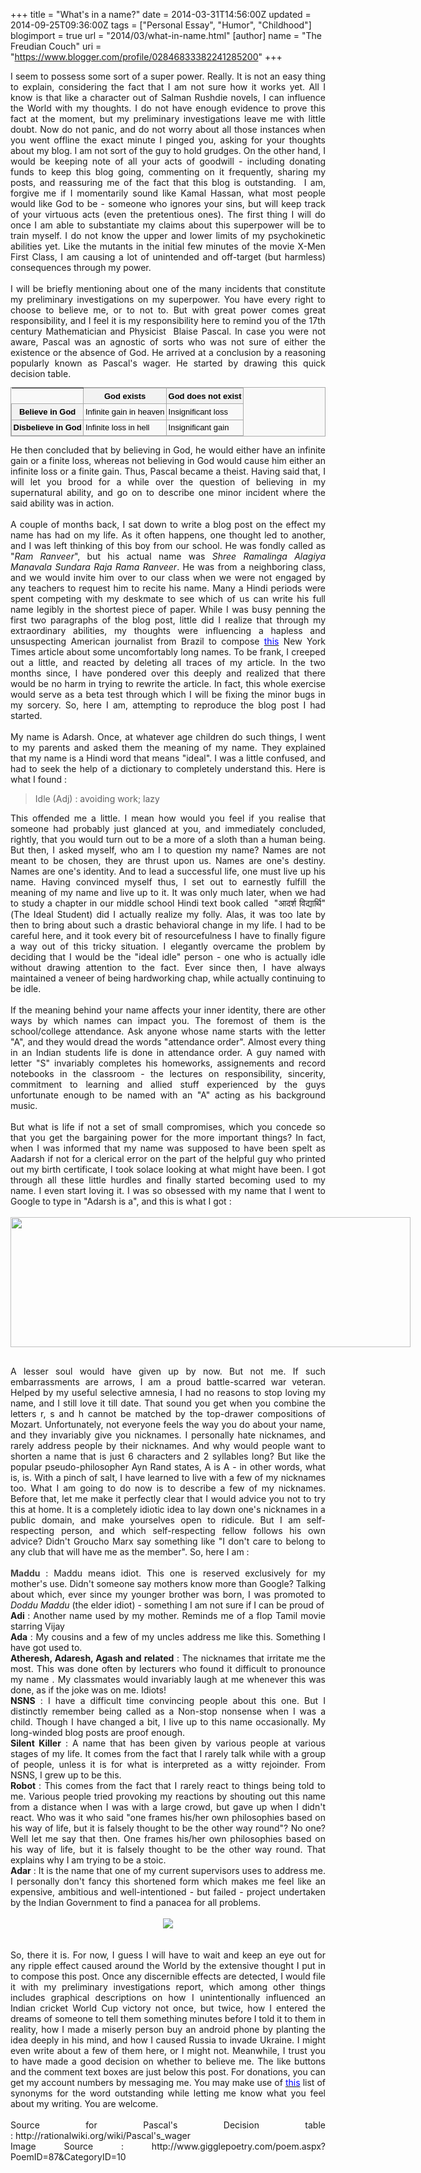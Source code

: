 +++
title = "What's in a name?"
date = 2014-03-31T14:56:00Z
updated = 2014-09-25T09:36:00Z
tags = ["Personal Essay", "Humor", "Childhood"]
blogimport = true 
url = "2014/03/what-in-name.html"
[author]
	name = "The Freudian Couch"
	uri = "https://www.blogger.com/profile/02846833382241285200"
+++

<div dir="ltr" style="text-align: left;" trbidi="on">
<div style="text-align: justify;">
I seem to possess some sort of a super power. Really. It is not an easy thing to explain, considering the fact that I am not sure how it works yet. All I know is that like a character out of Salman Rushdie novels, I can influence the World with my thoughts. I do not have enough evidence to prove this fact at the moment, but my preliminary investigations leave me with little doubt. Now do not panic, and do not worry about all those instances when you went offline the exact minute I pinged you, asking for your thoughts about my blog. I am not sort of the guy to hold grudges. On the other hand, I would be keeping note of all your acts of goodwill - including donating funds to keep this blog going, commenting on it frequently, sharing my posts, and reassuring me of the fact that this blog is outstanding. &nbsp;I am, forgive me if I momentarily sound like Kamal Hassan, what most people would like God to be - someone who ignores your sins, but will keep track of your virtuous acts (even the pretentious ones). The first thing I will do once I am able to substantiate my claims about this superpower will be to train myself. I do not know the upper and lower limits of my psychokinetic abilities yet. Like the mutants in the initial few minutes of the movie X-Men First Class, I am causing a lot of unintended and off-target (but harmless) consequences through my power.</div>
<div style="text-align: justify;">
<br /></div>
<div style="text-align: justify;">
I will be briefly mentioning about one of the many incidents that constitute my preliminary investigations on my superpower. You have every right to choose to believe me, or to not to. But with great power comes great responsibility, and I feel it is my responsibility here to remind you of the 17th century Mathematician and Physicist &nbsp;Blaise Pascal. In case you were not aware, Pascal was an agnostic of sorts who was not sure of either the existence or the absence of God. He arrived at a conclusion by a reasoning popularly known as Pascal's wager. He started by drawing this quick decision table.</div>
<center>
<table class="wikitable" style="background-color: #f9f9f9; border-collapse: collapse; border: 1px solid rgb(170, 170, 170); color: black; font-family: sans-serif; font-size: 13px; line-height: 19.200000762939453px; margin: 1em 1em 1em 0px;"><tbody>
<tr><th></th><th style="background-color: #f2f2f2; background-position: initial initial; background-repeat: initial initial; border: 1px solid rgb(170, 170, 170); padding: 0.2em; text-align: center;">God exists</th><th style="background-color: #f2f2f2; background-position: initial initial; background-repeat: initial initial; border: 1px solid rgb(170, 170, 170); padding: 0.2em; text-align: center;">God does not exist</th></tr>
<tr><th style="background-color: #f2f2f2; background-position: initial initial; background-repeat: initial initial; border: 1px solid rgb(170, 170, 170); padding: 0.2em; text-align: center;">Believe in God</th><td style="border: 1px solid rgb(170, 170, 170); padding: 0.2em;">Infinite gain in heaven</td><td style="border: 1px solid rgb(170, 170, 170); padding: 0.2em;">Insignificant loss</td></tr>
<tr><th style="background-color: #f2f2f2; background-position: initial initial; background-repeat: initial initial; border: 1px solid rgb(170, 170, 170); padding: 0.2em; text-align: center;">Disbelieve in God</th><td style="border: 1px solid rgb(170, 170, 170); padding: 0.2em;">Infinite loss in hell</td><td style="border: 1px solid rgb(170, 170, 170); padding: 0.2em;">Insignificant gain</td></tr>
</tbody></table>
</center>
<div style="text-align: justify;">
He then concluded that by believing in God, he would either have an infinite gain or a finite loss, whereas not believing in God would cause him either an infinite loss or a finite gain. Thus, Pascal became a theist. Having said that, I will let you brood for a while over the question of believing in my supernatural ability, and go on to describe one minor incident where the said ability was in action.</div>
<div style="text-align: justify;">
<br /></div>
<div style="text-align: justify;">
A couple of months back, I sat down to write a blog post on the effect my name has had on my life. As it often happens, one thought led to another, and I was left thinking of this boy from our school. He was fondly called as "<i>Ram Ranveer</i>", but his actual name was <i>Shree Ramalinga Alagiya Manavala Sundara Raja Rama Ranveer</i>. He was from a neighboring class, and we would invite him over to our class when we were not engaged by any teachers to request him to recite his name. Many a Hindi periods were spent competing with my deskmate to see which of us can write his full name legibly in the shortest piece of paper. While I was busy penning the first two paragraphs of the blog post, little did I realize that through my extraordinary abilities, my thoughts were influencing a hapless and unsuspecting American journalist from Brazil to compose <a href="http://mobile.nytimes.com/2014/02/02/world/americas/his-friends-know-him-as-petroswickonicovick.html?partner=rss&amp;emc=rss&amp;smid=tw-nytimes&amp;_r=0&amp;referrer=" target="_blank"><span style="color: blue;">this</span></a> New York Times article about some uncomfortably long names. To be frank, I creeped out a little, and reacted by deleting all traces of my article. In the two months since, I have pondered over this deeply and realized that there would be no harm in trying to rewrite the article. In fact, this whole exercise would serve as a beta test through which I will be fixing the minor bugs in my sorcery. So, here I am, attempting to reproduce the blog post I had started.</div>
<div style="text-align: justify;">
<br /></div>
<div style="text-align: justify;">
My name is Adarsh. Once, at whatever age children do such things, I went to my parents and asked them the meaning of my name. They explained that my name is a Hindi word that means "ideal". I was a little confused, and had to seek the help of a dictionary to completely understand this. Here is what I found :</div>
<blockquote class="tr_bq">
<div style="text-align: justify;">
Idle (Adj) : avoiding work; lazy</div>
</blockquote>
<div style="text-align: justify;">
This offended me a little. I mean how would you feel if you realise that someone had probably just glanced at you, and immediately concluded, rightly, that you would turn out to be a more of a sloth than a human being. But then, I asked myself, who am I to question my name? Names are not meant to be chosen, they are thrust upon us. Names are one's destiny. Names are one's identity. And to lead a successful life, one must live up his name. Having convinced myself thus, I set out to earnestly fulfill the meaning of my name and live up to it. It was only much later, when we had to study a chapter in our middle school Hindi text book called &nbsp;"आदर्श विद्यार्थि" (The Ideal Student) did I actually realize my folly. Alas, it was too late by then to bring about such a drastic behavioral change in my life. I had to be careful here, and it took every bit of resourcefulness I have to finally figure a way out of this tricky situation. I elegantly overcame the problem by deciding that I would be the "ideal idle" person - one who is actually idle without drawing attention to the fact. Ever since then, I have always maintained a veneer of being hardworking chap, while actually continuing to be idle.</div>
<div style="text-align: justify;">
<br /></div>
<div style="text-align: justify;">
If the meaning behind your name affects your inner identity, there are other ways by which names can impact you. The foremost of them is the school/college attendance. Ask anyone whose name starts with the letter "A", and they would dread the words "attendance order". Almost every thing in an Indian students life is done in attendance order. A guy named with letter "S" invariably completes his homeworks, assignements and record notebooks in the classroom - the lectures on responsibility, sincerity, commitment to learning and allied stuff experienced by the guys unfortunate enough to be named with an "A" acting as his background music.</div>
<div style="text-align: justify;">
<br /></div>
<div style="text-align: justify;">
But what is life if not a set of small compromises, which you concede so that you get the bargaining power for the more important things? In fact, when I was informed that my name was supposed to have been spelt as Aadarsh if not for a clerical error on the part of the helpful guy who printed out my birth certificate, I took solace looking at what might have been. I got through all these little hurdles and finally started becoming used to my name. I even start loving it. I was so obsessed with my name that I went to Google to type in "Adarsh is a", and this is what I got :</div>
<br />
<div class="separator" style="clear: both; text-align: center;">
<a href="https://blogger.googleusercontent.com/img/b/R29vZ2xl/AVvXsEhDtDp3z8u83jyUSHkdRucFEFYHcptNvJ0P2XJbZ-eiQm8JfNLvcXzSkgoNgsIRNVO_CqTJeMUDXz320QbubcumkMEztiAxRBmcP-cmKSGQtjaMH73X6rnUaTS4FT345qsSBAHMIEtH0sHg/s1600/AdarshIsA.png" imageanchor="1" style="clear: left; float: left; margin-bottom: 1em; margin-right: 1em;"><img border="0" src="https://blogger.googleusercontent.com/img/b/R29vZ2xl/AVvXsEhDtDp3z8u83jyUSHkdRucFEFYHcptNvJ0P2XJbZ-eiQm8JfNLvcXzSkgoNgsIRNVO_CqTJeMUDXz320QbubcumkMEztiAxRBmcP-cmKSGQtjaMH73X6rnUaTS4FT345qsSBAHMIEtH0sHg/s1600/AdarshIsA.png" height="208" width="640" /></a></div>
<div style="text-align: justify;">
<br />
<br />
<br />
<br />
<br />
<br />
<br />
<br />
<br />
<br />
<br />
<br />
<br />
<br />
A lesser soul would have given up by now. But not me. If such embarrassments are arrows, I am a proud battle-scarred war veteran. Helped by my useful selective amnesia, I had no reasons to stop loving my name, and I still love it till date. That sound you get when you combine the letters r, s and h cannot be matched by the top-drawer compositions of Mozart. Unfortunately, not everyone feels the way you do about your name, and they invariably give you nicknames. I personally hate nicknames, and rarely address people by their nicknames. And why would people want to shorten a name that is just 6 characters and 2 syllables long? But like the popular pseudo-philosopher Ayn Rand states, A is A - in other words, what is, is. With a pinch of salt, I have learned to live with a few of my nicknames too. What I am going to do now is to describe a few of my nicknames. Before that, let me make it perfectly clear that I would advice you not to try this at home. It is a completely idiotic idea to lay down one's nicknames in a public domain, and make yourselves open to ridicule. But I am self-respecting person, and which self-respecting fellow follows his own advice? Didn't Groucho Marx say something like "I don't care to belong to any club that will have me as the member". So, here I am :&nbsp;</div>
<div style="text-align: justify;">
<br /></div>
<div style="text-align: justify;">
<span style="color: #444444;"><b>Maddu</b></span> : Maddu means idiot. This one is reserved exclusively for my mother's use. Didn't someone say mothers know more than Google? Talking about which, ever since my younger brother was born, I was promoted to <i>Doddu Maddu </i>(the elder idiot) - something I am not sure if I can be proud of</div>
<div style="text-align: justify;">
<b>Adi </b>: Another name used by my mother. Reminds me of a flop Tamil movie starring Vijay</div>
<div style="text-align: justify;">
<b>Ada</b> : My cousins and a few of my uncles address me like this. Something I have got used to.</div>
<div style="text-align: justify;">
<b>Atheresh, Adaresh, Agash and related</b> : The nicknames that irritate me the most. This was done often by lecturers who found it difficult to pronounce my name . My classmates would invariably laugh at me whenever this was done, as if the joke was on me. Idiots!</div>
<div style="text-align: justify;">
<b>NSNS</b> : I have a difficult time convincing people about this one. But I distinctly remember being called as a Non-stop nonsense when I was a child. Though I have changed a bit, I live up to this name occasionally. My long-winded blog posts are proof enough.</div>
<div style="text-align: justify;">
<b>Silent Killer</b> : A name that has been given by various people at various stages of my life. It comes from the fact that I rarely talk while with a group of people, unless it is for what is interpreted as a witty rejoinder. From NSNS, I grew up to be this.&nbsp;</div>
<div style="text-align: justify;">
<b>Robot </b>: This comes from the fact that I rarely react to things being told to me. Various people tried provoking my reactions by shouting out this name from a distance when I was with a large crowd, but gave up when I didn't react. Who was it who said "one frames his/her own philosophies based on his way of life, but it is falsely thought to be the other way round"? No one? Well let me say that then. One frames his/her own philosophies based on his way of life, but it is falsely thought to be the other way round. That explains why I am trying to be a stoic.</div>
<div style="text-align: justify;">
<b>Adar</b> : It is the name that one of my current supervisors uses to address me. I personally don't fancy this shortened form which makes me feel like an expensive, ambitious and well-intentioned - but failed - project undertaken by the Indian Government to find a panacea for all problems.</div>
<div style="text-align: justify;">
<br /></div>
<div class="separator" style="clear: both; text-align: center;">
<a href="https://blogger.googleusercontent.com/img/b/R29vZ2xl/AVvXsEistv4RldywkSjXo4wOrtshVzqeaKZB1ifZyqjfKP8TAzBi3FNr6HAJ1eo2sVXfTnqxJw5cT0yqpbPMdB4NYkiRDTjcYpaoYDgcrbb8Jtd5Kgm-ugLt49E6qnnLWpozJsTyujZqBxgv1F9q/s1600/Nicknames.gif" imageanchor="1" style="margin-left: 1em; margin-right: 1em;"><img border="0" src="https://blogger.googleusercontent.com/img/b/R29vZ2xl/AVvXsEistv4RldywkSjXo4wOrtshVzqeaKZB1ifZyqjfKP8TAzBi3FNr6HAJ1eo2sVXfTnqxJw5cT0yqpbPMdB4NYkiRDTjcYpaoYDgcrbb8Jtd5Kgm-ugLt49E6qnnLWpozJsTyujZqBxgv1F9q/s1600/Nicknames.gif" /></a></div>
<div style="text-align: justify;">
<br /></div>
<div style="text-align: justify;">
<br /></div>
<div style="text-align: justify;">
So, there it is. For now, I guess I will have to wait and keep an eye out for any ripple effect caused around the World by the extensive thought I put in to compose this post. Once any discernible effects are detected, I would file it with my preliminary investigations report, which among other things includes graphical descriptions on how I unintentionally influenced an Indian cricket World Cup victory not once, but twice, how I entered the dreams of someone to tell them something minutes before I told it to them in reality, how I made a miserly person buy an android phone by planting the idea deeply in his mind, and how I caused Russia to invade Ukraine. I might even write about a few of them here, or I might not. Meanwhile, I trust you to have made a good decision on whether to believe me. The like buttons and the comment text boxes are just below this post. For donations, you can get my account numbers by messaging me. You may make use of <a href="http://thesaurus.com/browse/outstanding" target="_blank"><span style="color: blue;">this</span></a> list of synonyms for the word outstanding while letting me know what you feel about my writing. You are welcome.</div>
<div style="text-align: justify;">
<br /></div>
<div style="text-align: justify;">
Source for Pascal's Decision table :&nbsp;http://rationalwiki.org/wiki/Pascal's_wager</div>
<div style="text-align: justify;">
Image Source :&nbsp;http://www.gigglepoetry.com/poem.aspx?PoemID=87&amp;CategoryID=10</div>
</div>

